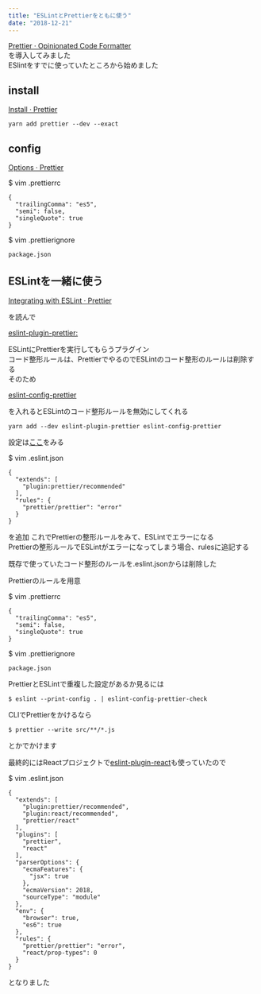 ```yaml
---
title: "ESLintとPrettierをともに使う"
date: "2018-12-21"
---
```


[Prettier · Opinionated Code Formatter](https://prettier.io/)  
を導入してみました  
ESlintをすでに使っていたところから始めました  

## install

[Install · Prettier](https://prettier.io/docs/en/install.html)

```
yarn add prettier --dev --exact
```

## config

[Options · Prettier](https://prettier.io/docs/en/options.html)

$ vim .prettierrc

```
{
  "trailingComma": "es5",
  "semi": false,
  "singleQuote": true
}
```

$ vim .prettierignore

```
package.json
```

## ESLintを一緒に使う

[Integrating with ESLint · Prettier](https://prettier.io/docs/en/eslint.html)

を読んで

[eslint\-plugin\-prettier:](https://github.com/prettier/eslint-plugin-prettier)

ESLintにPrettierを実行してもらうプラグイン  
コード整形ルールは、PrettierでやるのでESLintのコード整形のルールは削除する  
そのため

[eslint\-config\-prettier](https://github.com/prettier/eslint-config-prettier)

を入れるとESLintのコード整形ルールを無効にしてくれる

```
yarn add --dev eslint-plugin-prettier eslint-config-prettier
```

設定は[ここ](https://github.com/prettier/eslint-plugin-prettier#recommended-configuration)をみる

$ vim .eslint.json

```
{
  "extends": [
    "plugin:prettier/recommended"
  ],
  "rules": {
    "prettier/prettier": "error"
  }
}
```

を追加
これでPrettierの整形ルールをみて、ESLintでエラーになる  
Prettierの整形ルールでESLintがエラーになってしまう場合、rulesに追記する  

既存で使っていたコード整形のルールを.eslint.jsonからは削除した  

Prettierのルールを用意

$ vim .prettierrc

```
{
  "trailingComma": "es5",
  "semi": false,
  "singleQuote": true
}
```

$ vim .prettierignore

```
package.json
```

PrettierとESLintで重複した設定があるか見るには  

```
$ eslint --print-config . | eslint-config-prettier-check
```

CLIでPrettierをかけるなら  

```
$ prettier --write src/**/*.js
```

とかでかけます  

最終的にはReactプロジェクトで[eslint\-plugin\-react](https://github.com/yannickcr/eslint-plugin-react/blob/master/docs/rules/display-name.md)も使っていたので  

$ vim .eslint.json

```
{
  "extends": [
    "plugin:prettier/recommended",
    "plugin:react/recommended",
    "prettier/react"
  ],
  "plugins": [
    "prettier",
    "react"
  ],
  "parserOptions": {
    "ecmaFeatures": {
      "jsx": true
    },
    "ecmaVersion": 2018,
    "sourceType": "module"
  },
  "env": {
    "browser": true,
    "es6": true
  },
  "rules": {
    "prettier/prettier": "error",
    "react/prop-types": 0
  }
}
```

となりました

